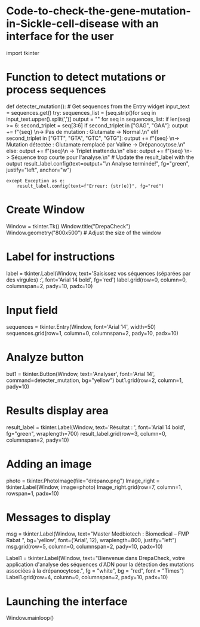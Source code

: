# Code-to-check-the-gene-mutation-in-Sickle-cell-disease with an interface for the user 
import tkinter
# Function to detect mutations or process sequences
def detecter_mutation():
    # Get sequences from the Entry widget
    input_text = sequences.get()
    try:
        sequences_list = [seq.strip()for seq in input_text.upper().split(',')]
        output = ""
        for seq in sequences_list:
            if len(seq) >= 6:
                second_triplet = seq[3:6]
                if second_triplet in ["GAG", "GAA"]:
                    output += f"{seq} \n-> Pas de mutation : Glutamate -> Normal.\n"
                elif second_triplet in ["GTT", "GTA", "GTC", "GTG"]:
                    output += f"{seq} \n-> Mutation détectée : Glutamate remplacé par Valine -> Drépanocytose.\n"
                else:
                    output += f"{seq}\n -> Triplet inattendu.\n"
            else:
                output += f"{seq} \n-> Séquence trop courte pour l'analyse.\n"
        # Update the result_label with the output
        result_label.config(text=output+"\n Analyse terminée!", fg="green", justify="left", anchor="w")

    except Exception as e:
        result_label.config(text=f"Erreur: {str(e)}", fg="red")
# Create Window
Window = tkinter.Tk()
Window.title("DrepaCheck")
Window.geometry("800x500")  # Adjust the size of the window

# Label for instructions
label = tkinter.Label(Window, text='Saisissez vos séquences (séparées par des virgules) :', font='Arial 14 bold', fg='red')
label.grid(row=0, column=0, columnspan=2, pady=10, padx=10)

# Input field
sequences = tkinter.Entry(Window, font='Arial 14', width=50)
sequences.grid(row=1, column=0, columnspan=2, pady=10, padx=10)

# Analyze button
but1 = tkinter.Button(Window, text='Analyser', font='Arial 14', command=detecter_mutation, bg="yellow")
but1.grid(row=2, column=1, pady=10)

# Results display area
result_label = tkinter.Label(Window, text='Résultat : ', font='Arial 14 bold', fg="green", wraplength=700)
result_label.grid(row=3, column=0, columnspan=2, pady=10)

# Adding an image
photo = tkinter.PhotoImage(file="drépano.png")
Image_right = tkinter.Label(Window, image=photo)
Image_right.grid(row=7, column=1, rowspan=1, padx=10)



# Messages to display
msg = tkinter.Label(Window,
    text="Master Medbiotech : Biomedical – FMP Rabat ",
    bg='yellow', font=('Arial', 12), wraplength=800, justify="left")
msg.grid(row=5, column=0, columnspan=2, pady=10, padx=10)

Label1 = tkinter.Label(Window,
		 text="Bienvenue dans DrepaCheck, votre application d'analyse des séquences d'ADN pour la détection des mutations associées à la drépanocytose.",
		 fg = "white", 
                 bg = "red",
		 font = "Times")
Label1.grid(row=4, column=0, columnspan=2, pady=10, padx=10)

# Launching the interface
Window.mainloop()
